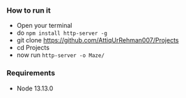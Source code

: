 ### How to run it
- Open your terminal
- do ```npm install http-server -g```
- git clone https://github.com/AttiqUrRehman007/Projects
- cd Projects
- now run ```http-server -o Maze/```

### Requirements
- Node 13.13.0

